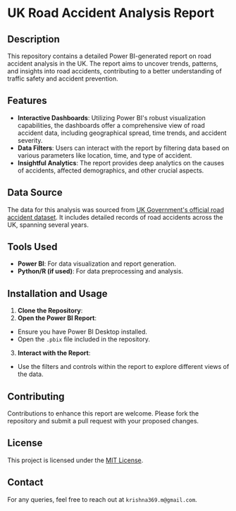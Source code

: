 # UK Road Accident Analysis Report

## Description
This repository contains a detailed Power BI-generated report on road accident analysis in the UK. The report aims to uncover trends, patterns, and insights into road accidents, contributing to a better understanding of traffic safety and accident prevention.

## Features
- **Interactive Dashboards**: Utilizing Power BI's robust visualization capabilities, the dashboards offer a comprehensive view of road accident data, including geographical spread, time trends, and accident severity.
- **Data Filters**: Users can interact with the report by filtering data based on various parameters like location, time, and type of accident.
- **Insightful Analytics**: The report provides deep analytics on the causes of accidents, affected demographics, and other crucial aspects.

## Data Source
The data for this analysis was sourced from [UK Government's official road accident dataset](https://data.gov.uk/dataset/road-accidents-safety-data). It includes detailed records of road accidents across the UK, spanning several years.

## Tools Used
- **Power BI**: For data visualization and report generation.
- **Python/R (if used)**: For data preprocessing and analysis.

## Installation and Usage
1. **Clone the Repository**:
2. **Open the Power BI Report**:
- Ensure you have Power BI Desktop installed.
- Open the `.pbix` file included in the repository.

3. **Interact with the Report**:
- Use the filters and controls within the report to explore different views of the data.

## Contributing
Contributions to enhance this report are welcome. Please fork the repository and submit a pull request with your proposed changes.

## License
This project is licensed under the [MIT License](LICENSE.md).

## Contact
For any queries, feel free to reach out at `krishna369.m@gmail.com`.

